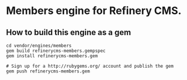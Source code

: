 # Members engine for Refinery CMS.

## How to build this engine as a gem

    cd vendor/engines/members
    gem build refinerycms-members.gempspec
    gem install refinerycms-members.gem
    
    # Sign up for a http://rubygems.org/ account and publish the gem
    gem push refinerycms-members.gem